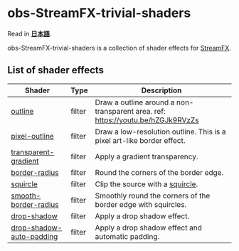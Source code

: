 # obs-StreamFX-trivial-shaders

Read in [**日本語**](README.md).

obs-StreamFX-trivial-shaders is a collection of shader effects for [StreamFX](https://github.com/Xaymar/obs-StreamFX).

## List of shader effects

|Shader|Type|Description|
-------|----|------------
|[outline](filter/outline/)|filter|Draw a outline around a non-transparent area. ref: https://youtu.be/hZGJk9RVzZs|
|[pixel-outline](filter/outline/)|filter|Draw a low-resolution outline. This is a pixel art-like border effect.|
|[transparent-gradient](filter/transparent-gradient/)|filter|Apply a gradient transparency.|
|[border-radius](filter/border-radius/)|filter|Round the corners of the border edge.|
|[squircle](filter/border-radius/)|filter|Clip the source with a [squircle](https://en.wikipedia.org/wiki/Squircle).|
|[smooth-border-radius](filter/border-radius/)|filter|Smoothly round the corners of the border edge with squircles.|
|[drop-shadow](filter/drop-shadow/)|filter|Apply a drop shadow effect.|
|[drop-shadow-auto-padding](filter/drop-shadow/)|filter|Apply a drop shadow effect and automatic padding.|
